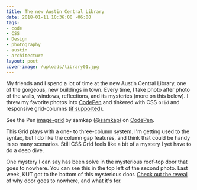 ```yaml
---
title: The new Austin Central Library
date: 2018-01-11 10:36:00 -06:00
tags:
- code
- CSS
- Design
- photography
- austin
- architecture
layout: post
cover-image: /uploads/library01.jpg
---
```


My friends and I spend a lot of time at the new Austin Central Library, one of the gorgeous, new buildings in town. Every time, I take photo after photo of the walls, windows, reflections, and its mysteries (more on this below). I threw my favorite photos into [CodePen](https://codepen.io/samkap/pen/BJmaor/) and tinkered with CSS `Grid` and responsive grid-columns ([if supported](https://caniuse.com/#search=grid)).
<p data-height="700" data-theme-id="light" data-slug-hash="BJmaor" data-default-tab="result" data-user="samkap" data-embed-version="2" data-pen-title="image-grid" class="codepen">See the Pen <a href="https://codepen.io/samkap/pen/BJmaor/">image-grid</a> by samkap (<a href="https://codepen.io/samkap">@samkap</a>) on <a href="https://codepen.io">CodePen</a>.</p>
<script async src="https://production-assets.codepen.io/assets/embed/ei.js"></script>

This Grid plays with a one- to three-column system. I'm getting used to the syntax, but I do like the column gap features, and think that could be handy in so many scenarios. Still CSS Grid feels like a bit of a mystery I yet have to do a deep dive.

One mystery I can say has been solve in the mysterious roof-top door that goes to nowhere. You can see this in the top left of the second photo. Last week, KUT got to the bottom of this mysterious door. [Check out the reveal](http://kut.org/post/whats-deal-doors-nowhere-new-austin-central-library) of why door goes to nowhere, and what it's for.

